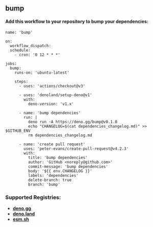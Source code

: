 ## bump

#### Add this workflow to your repository to bump your dependencies:

```
name: 'bump'

on:
  workflow_dispatch:
  schedule:
    - cron: '0 12 * * *'

jobs:
  bump:
    runs-on: 'ubuntu-latest'

    steps:
      - uses: 'actions/checkout@v3'

      - uses: 'denoland/setup-deno@v1'
        with:
          deno-version: 'v1.x'

      - name: 'bump dependencies'
        run: |
          deno run -A https://deno.gg/bump@v0.1.0
          echo "CHANGELOG=$(cat dependencies_changelog.md)" >> $GITHUB_ENV
          rm dependencies_changelog.md

      - name: 'create pull request'
        uses: 'peter-evans/create-pull-request@v4.2.3'
        with:
          title: 'bump dependencies'
          author: 'GitHub <noreply@github.com>'
          commit-message: 'bump dependencies'
          body: '${{ env.CHANGELOG }}'
          labels: 'dependencies'
          delete-branch: true
          branch: 'bump'
```

### Supported Registries:

  - [**deno.gg**](https://deno.gg)
  - [**deno.land**](https://deno.land)
  - [**esm.sh**](https://esm.sh)
